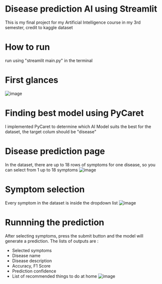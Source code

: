 # Disease prediction AI using Streamlit

This is my final project for my Artificial Intelligence course in my 3rd semester, credit to kaggle dataset


# How to run
run using "streamlit main.py" in the terminal

# First glances
![image](https://github.com/user-attachments/assets/9c0c51cd-4c85-4721-beaf-1a81cdc39f90)


# Finding best model using PyCaret
I implemented PyCaret to determine which AI Model suits the best for the dataset, the target colum should be "disease"

# Disease prediction page
In the dataset, there are up to 18 rows of symptoms for one disease, so you can select from 1 up to 18 symptoms
![image](https://github.com/user-attachments/assets/eecd34db-2f2f-4a41-95e4-e6b0f4a37942)


# Symptom selection
Every symptom in the dataset is inside the dropdown list
![image](https://github.com/user-attachments/assets/a9a74e83-5a56-4339-89e7-b5b4435b1aff)

# Runnning the prediction
After selecting symptoms, press the submit button and the model will generate a prediction.
The lists of outputs are :
- Selected symptoms
- Disease name
- Disease description
- Accuracy, F1 Score
- Prediction confidence
- List of recommended things to do at home
![image](https://github.com/user-attachments/assets/732a9e05-e98e-4d87-af9d-cecdb941b1ec)


